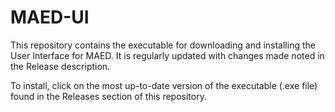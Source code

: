 # MAED-UI
This repository contains the executable for downloading and installing the User Interface for MAED. It is regularly updated with changes made noted in the Release description.

To install, click on the most up-to-date version of the executable (.exe file) found in the Releases section of this repository.
